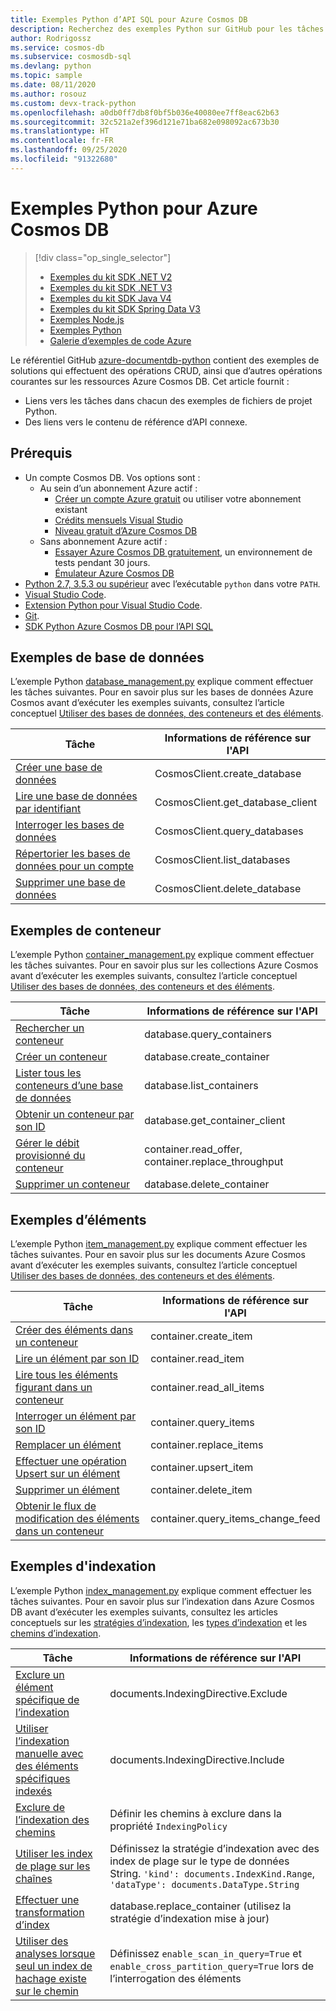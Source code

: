 ```yaml
---
title: Exemples Python d’API SQL pour Azure Cosmos DB
description: Recherchez des exemples Python sur GitHub pour les tâches courantes dans Azure Cosmos DB, y compris les opérations CRUD.
author: Rodrigossz
ms.service: cosmos-db
ms.subservice: cosmosdb-sql
ms.devlang: python
ms.topic: sample
ms.date: 08/11/2020
ms.author: rosouz
ms.custom: devx-track-python
ms.openlocfilehash: a0db0ff7db8f0bf5b036e40080ee7ff8eac62b63
ms.sourcegitcommit: 32c521a2ef396d121e71ba682e098092ac673b30
ms.translationtype: HT
ms.contentlocale: fr-FR
ms.lasthandoff: 09/25/2020
ms.locfileid: "91322680"
---
```

# <a name="azure-cosmos-db-python-examples"></a>Exemples Python pour Azure Cosmos DB

> [!div class="op_single_selector"]
> * [Exemples du kit SDK .NET V2](sql-api-dotnet-samples.md)
> * [Exemples du kit SDK .NET V3](sql-api-dotnet-v3sdk-samples.md)
> * [Exemples du kit SDK Java V4](sql-api-java-sdk-samples.md)
> * [Exemples du kit SDK Spring Data V3](sql-api-spring-data-sdk-samples.md)
> * [Exemples Node.js](sql-api-nodejs-samples.md)
> * [Exemples Python](sql-api-python-samples.md)
> * [Galerie d’exemples de code Azure](https://azure.microsoft.com/resources/samples/?sort=0&service=cosmos-db)

Le référentiel GitHub [azure-documentdb-python](https://github.com/Azure/azure-documentdb-python) contient des exemples de solutions qui effectuent des opérations CRUD, ainsi que d’autres opérations courantes sur les ressources Azure Cosmos DB. Cet article fournit :

* Liens vers les tâches dans chacun des exemples de fichiers de projet Python.
* Des liens vers le contenu de référence d’API connexe.

## <a name="prerequisites"></a>Prérequis

- Un compte Cosmos DB. Vos options sont :
    * Au sein d’un abonnement Azure actif :
        * [Créer un compte Azure gratuit](https://azure.microsoft.com/free) ou utiliser votre abonnement existant 
        * [Crédits mensuels Visual Studio](https://azure.microsoft.com/pricing/member-offers/credit-for-visual-studio-subscribers)
        * [Niveau gratuit d’Azure Cosmos DB](https://docs.microsoft.com/azure/cosmos-db/optimize-dev-test#azure-cosmos-db-free-tier)
    * Sans abonnement Azure actif :
        * [Essayer Azure Cosmos DB gratuitement](https://azure.microsoft.com/try/cosmosdb/), un environnement de tests pendant 30 jours.
        * [Émulateur Azure Cosmos DB](https://aka.ms/cosmosdb-emulator) 
- [Python 2.7, 3.5.3 ou supérieur](https://www.python.org/downloads/) avec l’exécutable `python` dans votre `PATH`.
- [Visual Studio Code](https://code.visualstudio.com/).
- [Extension Python pour Visual Studio Code](https://marketplace.visualstudio.com/items?itemName=ms-python.python#overview).
- [Git](https://www.git-scm.com/downloads). 
- [SDK Python Azure Cosmos DB pour l’API SQL](https://github.com/Azure/azure-sdk-for-python/tree/master/sdk/cosmos/azure-cosmos)

## <a name="database-examples"></a>Exemples de base de données

L’exemple Python [database_management.py](https://github.com/Azure/azure-sdk-for-python/blob/master/sdk/cosmos/azure-cosmos/samples/database_management.py) explique comment effectuer les tâches suivantes. Pour en savoir plus sur les bases de données Azure Cosmos avant d’exécuter les exemples suivants, consultez l’article conceptuel [Utiliser des bases de données, des conteneurs et des éléments](databases-containers-items.md).

| Tâche | Informations de référence sur l'API |
| --- | --- |
| [Créer une base de données](https://github.com/Azure/azure-sdk-for-python/blob/master/sdk/cosmos/azure-cosmos/samples/database_management.py#L48-L56) |CosmosClient.create_database|
| [Lire une base de données par identifiant](https://github.com/Azure/azure-sdk-for-python/blob/master/sdk/cosmos/azure-cosmos/samples/database_management.py#L59-L67) |CosmosClient.get_database_client|
| [Interroger les bases de données](https://github.com/Azure/azure-sdk-for-python/blob/master/sdk/cosmos/azure-cosmos/samples/database_management.py#L32-L67) |CosmosClient.query_databases|
| [Répertorier les bases de données pour un compte](https://github.com/Azure/azure-sdk-for-python/blob/master/sdk/cosmos/azure-cosmos/samples/database_management.py#L70-L81) |CosmosClient.list_databases|
| [Supprimer une base de données](https://github.com/Azure/azure-sdk-for-python/blob/master/sdk/cosmos/azure-cosmos/samples/database_management.py#L84-L93) |CosmosClient.delete_database|

## <a name="container-examples"></a>Exemples de conteneur

L’exemple Python [container_management.py](https://github.com/Azure/azure-sdk-for-python/blob/master/sdk/cosmos/azure-cosmos/samples/container_management.py) explique comment effectuer les tâches suivantes. Pour en savoir plus sur les collections Azure Cosmos avant d’exécuter les exemples suivants, consultez l’article conceptuel [Utiliser des bases de données, des conteneurs et des éléments](databases-containers-items.md).

| Tâche | Informations de référence sur l'API |
| --- | --- |
| [Rechercher un conteneur](https://github.com/Azure/azure-sdk-for-python/blob/master/sdk/cosmos/azure-cosmos/samples/container_management.py#L51-L66) |database.query_containers |
| [Créer un conteneur](https://github.com/Azure/azure-sdk-for-python/blob/master/sdk/cosmos/azure-cosmos/samples/container_management.py#L69-L163) |database.create_container |
| [Lister tous les conteneurs d’une base de données](https://github.com/Azure/azure-sdk-for-python/blob/master/sdk/cosmos/azure-cosmos/samples/container_management.py#L206-L217) |database.list_containers |
| [Obtenir un conteneur par son ID](https://github.com/Azure/azure-sdk-for-python/blob/master/sdk/cosmos/azure-cosmos/samples/container_management.py#L195-L203) |database.get_container_client |
| [Gérer le débit provisionné du conteneur](https://github.com/Azure/azure-sdk-for-python/blob/master/sdk/cosmos/azure-cosmos/samples/container_management.py#L166-L192) |container.read_offer, container.replace_throughput|
| [Supprimer un conteneur](https://github.com/Azure/azure-sdk-for-python/blob/master/sdk/cosmos/azure-cosmos/samples/container_management.py#L220-L229) |database.delete_container |

## <a name="item-examples"></a>Exemples d’éléments

L’exemple Python [item_management.py](https://github.com/Azure/azure-sdk-for-python/blob/master/sdk/cosmos/azure-cosmos/samples/document_management.py) explique comment effectuer les tâches suivantes. Pour en savoir plus sur les documents Azure Cosmos avant d’exécuter les exemples suivants, consultez l’article conceptuel [Utiliser des bases de données, des conteneurs et des éléments](databases-containers-items.md).

| Tâche | Informations de référence sur l'API |
| --- | --- |
| [Créer des éléments dans un conteneur](https://github.com/Azure/azure-sdk-for-python/blob/master/sdk/cosmos/azure-cosmos/samples/document_management.py#L26-L38) |container.create_item |
| [Lire un élément par son ID](https://github.com/Azure/azure-sdk-for-python/blob/master/sdk/cosmos/azure-cosmos/samples/document_management.py#L41-L49) |container.read_item |
| [Lire tous les éléments figurant dans un conteneur](https://github.com/Azure/azure-sdk-for-python/blob/master/sdk/cosmos/azure-cosmos/samples/document_management.py#L52-L63) |container.read_all_items |
| [Interroger un élément par son ID](https://github.com/Azure/azure-sdk-for-python/blob/master/sdk/cosmos/azure-cosmos/samples/document_management.py#L66-L78) |container.query_items |
| [Remplacer un élément](https://github.com/Azure/azure-sdk-for-python/blob/master/sdk/cosmos/azure-cosmos/samples/document_management.py#L81-L88) |container.replace_items |
| [Effectuer une opération Upsert sur un élément](https://github.com/Azure/azure-sdk-for-python/blob/master/sdk/cosmos/azure-cosmos/samples/document_management.py#L91-L98) |container.upsert_item |
| [Supprimer un élément](https://github.com/Azure/azure-sdk-for-python/blob/master/sdk/cosmos/azure-cosmos/samples/document_management.py#L101-L106) |container.delete_item |
| [Obtenir le flux de modification des éléments dans un conteneur](https://github.com/Azure/azure-sdk-for-python/blob/master/sdk/cosmos/azure-cosmos/samples/change_feed_management.py) |container.query_items_change_feed |

## <a name="indexing-examples"></a>Exemples d'indexation

L’exemple Python [index_management.py](https://github.com/Azure/azure-sdk-for-python/blob/master/sdk/cosmos/azure-cosmos/samples/index_management.py) explique comment effectuer les tâches suivantes. Pour en savoir plus sur l’indexation dans Azure Cosmos DB avant d’exécuter les exemples suivants, consultez les articles conceptuels sur les [stratégies d’indexation](index-policy.md), les [types d’indexation](index-types.md) et les [chemins d’indexation](index-paths.md).

| Tâche | Informations de référence sur l'API |
| --- | --- |
| [Exclure un élément spécifique de l’indexation](https://github.com/Azure/azure-sdk-for-python/blob/master/sdk/cosmos/azure-cosmos/samples/index_management.py#L145-L201) | documents.IndexingDirective.Exclude|
| [Utiliser l’indexation manuelle avec des éléments spécifiques indexés](https://github.com/Azure/azure-sdk-for-python/blob/master/sdk/cosmos/azure-cosmos/samples/index_management.py#L204-L263) | documents.IndexingDirective.Include |
| [Exclure de l’indexation des chemins](https://github.com/Azure/azure-sdk-for-python/blob/master/sdk/cosmos/azure-cosmos/samples/index_management.py#L266-L336) |Définir les chemins à exclure dans la propriété `IndexingPolicy` |
| [Utiliser les index de plage sur les chaînes](https://github.com/Azure/azure-sdk-for-python/blob/master/sdk/cosmos/azure-cosmos/samples/index_management.py#L401-L485) | Définissez la stratégie d’indexation avec des index de plage sur le type de données String. `'kind': documents.IndexKind.Range`, `'dataType': documents.DataType.String`|
| [Effectuer une transformation d’index](https://github.com/Azure/azure-sdk-for-python/blob/master/sdk/cosmos/azure-cosmos/samples/index_management.py#L488-L544) |database.replace_container (utilisez la stratégie d’indexation mise à jour)|
| [Utiliser des analyses lorsque seul un index de hachage existe sur le chemin](https://github.com/Azure/azure-sdk-for-python/blob/master/sdk/cosmos/azure-cosmos/samples/index_management.py#L339-L398) | Définissez `enable_scan_in_query=True` et `enable_cross_partition_query=True` lors de l’interrogation des éléments |
